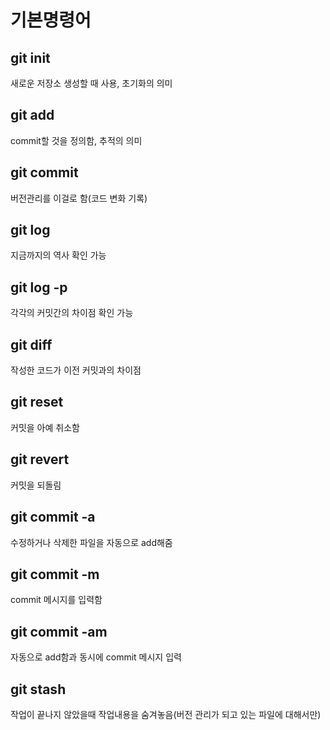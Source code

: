 # 기본명령어

## git init
새로운 저장소 생성할 때 사용, 초기화의 의미

## git add
commit할 것을 정의함, 추적의 의미

## git commit
버전관리를 이걸로 함(코드 변화 기록)

## git log
지금까지의 역사 확인 가능

## git log -p
각각의 커밋간의 차이점 확인 가능

## git diff
작성한 코드가 이전 커밋과의 차이점

## git reset
커밋을 아예 취소함

## git revert
커밋을 되돌림
 
## git commit -a
수정하거나 삭제한 파일을 자동으로 add해줌

## git commit -m
commit 메시지를 입력함

## git commit -am
자동으로 add함과 동시에 commit 메시지 입력

## git stash
작업이 끝나지 않았을때 작업내용을 숨겨놓음(버전 관리가 되고 있는 파일에 대해서만)